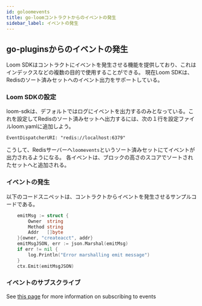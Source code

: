 ```yaml
---
id: goloomevents
title: go-loomコントラクトからのイベントの発生
sidebar_label: イベントの発生
---
```

## go-pluginsからのイベントの発生

Loom SDKはコントラクトにイベントを発生させる機能を提供しており、これはインデックスなどの複数の目的で使用することができる。 現在Loom SDKは、Redisのソート済みセットへのイベント出力をサポートしている。

### Loom SDKの設定

loom-sdkは、デフォルトではログにイベントを出力するのみとなっている。これを設定してRedisのソート済みセットへ出力するには、次の１行を設定ファイルloom.yamlに追加しよう。

    EventDispatcherURI: "redis://localhost:6379"
    

こうして、Redisサーバーへ`loomevents`というソート済みセットにてイベントが出力されるようになる。 各イベントは、ブロックの高さのスコアでソートされたセットへと追加される。

### イベントの発生

以下のコードスニペットは、コントラクトからイベントを発生させるサンプルコードである。

```go
    emitMsg := struct {
        Owner  string
        Method string
        Addr   []byte
    }{owner, "createacct", addr}
    emitMsgJSON, err := json.Marshal(emitMsg)
    if err != nil {
        log.Println("Error marshalling emit message")
    }
    ctx.Emit(emitMsgJSON)
```

### イベントのサブスクライブ

See [this page](./loomevents) for more information on subscribing to events